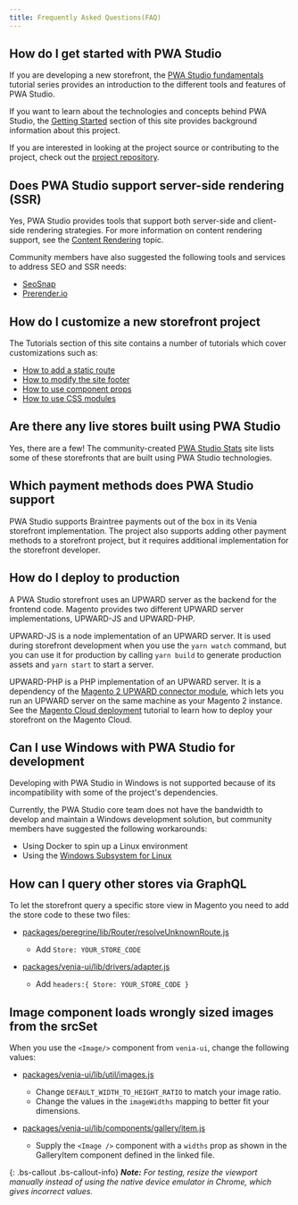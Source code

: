 ```yaml
---
title: Frequently Asked Questions(FAQ)
---
```


## How do I get started with PWA Studio

If you are developing a new storefront, the [PWA Studio fundamentals][] tutorial series provides an introduction to the different tools and features of PWA Studio.

If you want to learn about the technologies and concepts behind PWA Studio, the [Getting Started][] section of this site provides background information about this project.

If you are interested in looking at the project source or contributing to the project, check out the [project repository][].

## Does PWA Studio support server-side rendering (SSR)

Yes, PWA Studio provides tools that support both server-side and client-side rendering strategies.
For more information on content rendering support, see the [Content Rendering][] topic.

Community members have also suggested the following tools and services to address SEO and SSR needs:

-   [SeoSnap][]
-   [Prerender.io][]

## How do I customize a new storefront project

The Tutorials section of this site contains a number of tutorials which cover customizations such as:

-   [How to add a static route][]
-   [How to modify the site footer][]
-   [How to use component props][]
-   [How to use CSS modules][]

## Are there any live stores built using PWA Studio

Yes, there are a few!
The community-created [PWA Studio Stats][] site lists some of these storefronts that are built using PWA Studio technologies.

## Which payment methods does PWA Studio support

PWA Studio supports Braintree payments out of the box in its Venia storefront implementation.
The project also supports adding other payment methods to a storefront project, but
it requires additional implementation for the storefront developer.

## How do I deploy to production

A PWA Studio storefront uses an UPWARD server as the backend for the frontend code.
Magento provides two different UPWARD server implementations, UPWARD-JS and UPWARD-PHP.

UPWARD-JS is a node implementation of an UPWARD server.
It is used during storefront development when you use the `yarn watch` command, but
you can use it for production by calling `yarn build` to generate production assets and `yarn start` to start a server.

UPWARD-PHP is a PHP implementation of an UPWARD server.
It is a dependency of the [Magento 2 UPWARD connector module][], which lets you run an UPWARD server on the same machine as your Magento 2 instance.
See the [Magento Cloud deployment][] tutorial to learn how to deploy your storefront on the Magento Cloud.

## Can I use Windows with PWA Studio for development

Developing with PWA Studio in Windows is not supported because of its incompatibility with some of the project's dependencies.

Currently, the PWA Studio core team does not have the bandwidth to develop and maintain a Windows development solution, but
community members have suggested the following workarounds:

-   Using Docker to spin up a Linux environment
-   Using the [Windows Subsystem for Linux][]

## How can I query other stores via GraphQL

To let the storefront query a specific store view in Magento you need to add the store code to these two files:

-   [packages/peregrine/lib/Router/resolveUnknownRoute.js][]

    -   Add `Store: YOUR_STORE_CODE`

-   [packages/venia-ui/lib/drivers/adapter.js][]

    -   Add `headers:{ Store: YOUR_STORE_CODE }`

## Image component loads wrongly sized images from the srcSet

When you use the `<Image/>` component from `venia-ui`, change the following values:

-   [packages/venia-ui/lib/util/images.js][]

    -   Change `DEFAULT_WIDTH_TO_HEIGHT_RATIO` to match your image ratio.
    -   Change the values in the `imageWidths` mapping to better fit your dimensions.

-   [packages/venia-ui/lib/components/gallery/item.js][]

    -   Supply the `<Image />` component with a `widths` prop as shown in the GalleryItem component defined in the linked file.

{: .bs-callout .bs-callout-info}
_**Note:** For testing, resize the viewport manually instead of using the native device emulator in Chrome, which gives incorrect values._

[getting started]: <{%link technologies/overview/index.md %}>

[pwa studio fundamentals]: <{%link tutorials/pwa-studio-fundamentals/index.md %}>

[content rendering]: <{% link technologies/basic-concepts/content-rendering/index.md %}>

[how to add a static route]: <{%link tutorials/pwa-studio-fundamentals/add-a-static-route/index.md %}>

[how to modify the site footer]: <{%link tutorials/pwa-studio-fundamentals/modify-site-footer/index.md %}>

[how to use component props]: <{%link tutorials/pwa-studio-fundamentals/using-component-props/index.md %}>

[how to use css modules]: <{%link tutorials/pwa-studio-fundamentals/css-modules/index.md %}>

[magento cloud deployment]: <{% link tutorials/cloud-deploy/index.md %}>

[project repository]: https://github.com/magento/pwa-studio

[seosnap]: https://seosnap.io/

[prerender.io]: https://prerender.io/

[pwa studio stats]: https://pwastudio-stats.com/

[magento 2 upward connector module]: https://github.com/magento-research/magento2-upward-connector

[windows subsystem for linux]: https://docs.microsoft.com/en-us/windows/wsl/install-win10

[packages/peregrine/lib/router/resolveunknownroute.js]: https://github.com/magento/pwa-studio/blob/develop/packages/peregrine/lib/Router/resolveUnknownRoute.js#L97

[packages/venia-ui/lib/drivers/adapter.js]: https://github.com/magento/pwa-studio/blob/develop/packages/venia-ui/lib/drivers/adapter.js#L120

[packages/venia-ui/lib/util/images.js]: https://github.com/magento/pwa-studio/blob/develop/packages/venia-ui/lib/util/images.js#L6

[packages/venia-ui/lib/components/gallery/item.js]: https://github.com/magento/pwa-studio/blob/develop/packages/venia-ui/lib/components/Gallery/item.js#L18
